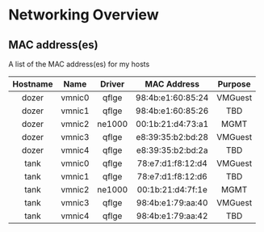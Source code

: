 # Networking Overview

## MAC address(es)
A list of the MAC address(es) for my hosts

| Hostname | Name | Driver | MAC Address | Purpose  |
|:--------:|:------:|:--------:|:-----------------:|:--------:|
| dozer    | vmnic0 | qflge  | 98:4b:e1:60:85:24 | VMGuest
| dozer    | vmnic1 | qflge  | 98:4b:e1:60:85:26 | TBD 
| dozer    | vmnic2 | ne1000 | 00:1b:21:d4:73:a1 | MGMT
| dozer    | vmnic3 | qflge  | e8:39:35:b2:bd:28 | VMGuest
| dozer    | vmnic4 | qflge  | e8:39:35:b2:bd:2a | TBD 
| tank     | vmnic0 | qflge  | 78:e7:d1:f8:12:d4 | VMGuest
| tank     | vmnic1 | qflge  | 78:e7:d1:f8:12:d6 | TBD 
| tank     | vmnic2 | ne1000 | 00:1b:21:d4:7f:1e | MGMT
| tank     | vmnic3 | qflge  | 98:4b:e1:79:aa:40 | VMGuest
| tank     | vmnic4 | qflge  | 98:4b:e1:79:aa:42 | TBD 

